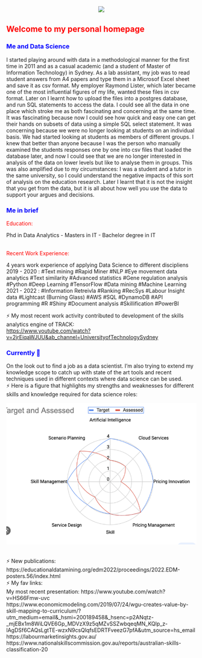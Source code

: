 <div id="header" align="center">
  <img src="https://media.giphy.com/media/M9gbBd9nbDrOTu1Mqx/giphy.gif" width="100"/>
</div>

<h2 style="color:red"> Welcome to my personal homepage </h2> 

<h3 style="color:blue"> Me and Data Science </h3>
I started playing around with data in a methodological manner for the first time in 2011 and as a casual academic (and a student of Master of Information Technology) in Sydney. As a lab assistant, my job was to read student answers from A4 papers and type them in a Microsof Excel sheet and save it as csv format. My employer Raymond Lister, which later became one of the most influential figures of my life, wanted these files in csv format. Later on I learnt how to upload the files into a postgres database, and run SQL statements to access the data. I could see all the data in one place which stroke me as both fascinating and concerning at the same time. It was fascinating because now I could see how quick and easy one can get their hands on subsets of data using a simple SQL select statement. It was concerning because we were no longer looking at students on an individual basis. We had started looking at students as members of different groups. I knew that  better than anyone because I was the person who manually examined the students responses one by one into csv files that loaded the database later, and now I could see that we are no longer interested in analysis of the data on lower levels but like to analyse them in groups. This was also amplified due to my circumstances: I was a student and a tutor in the same university, so I could understand the negative impacts of this sort of analysis on the education research. Later I learnt that it is not the insight that you get from the data, but it is all about how well you use the data to support your argues and decisions.
<br>
<h3 style="color:blue"> Me in brief </h3>
<p style="color:red"> Education: </p> Phd in Data Analytics - Masters in IT - Bachelor degree in IT<br>
<br>
<p style="color:red">Recent Work Experience: </p> 4 years work experience of applying Data Science to different discipliens<br>
2019 - 2020 : #Text mining #Rapid Miner #NLP #Eye movement data analytics #Text similarity #Advanced statistics #Gene regulation analysis #Python #Deep Learning #TensorFlow #Data mining #Machine Learning<br>
2021 - 2022 : #Information Retreivla #Ranking #RecSys #Labour Insight data #Lightcast (Burning Glass) #AWS #SQL #DynamoDB #API programming #R #Shiny #Document analysis #Skillification #PowerBI <br>

⚡ My most recent work activity contributed to development of the skills analytics engine of TRACK: <br>
https://www.youtube.com/watch?v=2jrEiqaWJUU&ab_channel=UniversityofTechnologySydney

<h3 style="color:blue"> Currently 🌱 </h3>
On the look out to find a job as a data scientist. I’m also trying to extend my knowledge scope to catch up with state of the art tools and recent techniques used in different contexts where data science can be used.
<br>
⚡ Here is a figure that highlights my strengths and weaknesses for different skills and knowledge required for data science roles:
<br>

![Test Image 1](https://github.com/aahadi/aahadi/blob/main/test.png)
<br>


<br>
⚡ New publications: <br>
https://educationaldatamining.org/edm2022/proceedings/2022.EDM-posters.56/index.html
<br>
⚡ My fav links: <br>
My most recent presentation: https://www.youtube.com/watch?v=HS66Fmw-uvc 
<br>
https://www.economicmodeling.com/2019/07/24/wgu-creates-value-by-skill-mapping-to-curriculum/?utm_medium=email&_hsmi=200189458&_hsenc=p2ANqtz-_mjEBx1m8WiLQVE6Gp_MDVzX9z5qMZvSSZwbqeqMN_KQlp_z-lAgDSf6CAQsLgtTE-wzxN9csQlqfsEDRTFveezG7pfA&utm_source=hs_email
<br>
https://labourmarketinsights.gov.au/
<br>
https://www.nationalskillscommission.gov.au/reports/australian-skills-classification-20
<br>



